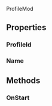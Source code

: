 <p class="title">ProfileMod</p>

## Properties


### ProfileId
<div><Declaration modifier="public virtual string" content=" <span>&lt;span class=&quot;property&quot;&gt;ProfileId&lt;/span&gt; { &lt;span class=&quot;method&quot;&gt;get&lt;/span&gt;; }</span>"></Declaration></div>

### Name
<div><Declaration modifier="public virtual string" content=" <span>&lt;span class=&quot;property&quot;&gt;Name&lt;/span&gt; { &lt;span class=&quot;method&quot;&gt;get&lt;/span&gt;; }</span>"></Declaration></div>

## Methods

### OnStart

<div><Declaration modifier="public virtual void" content=" <span>&lt;span class=&quot;method&quot;&gt;OnStart&lt;/span&gt;()</span>"></Declaration></div>
